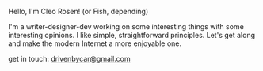 Hello, I'm Cleo Rosen! (or Fish, depending)

I'm a writer-designer-dev working on some interesting things with some interesting opinions. I like simple, straightforward principles.
Let's get along and make the modern Internet a more enjoyable one. 

get in touch: drivenbycar@gmail.com
